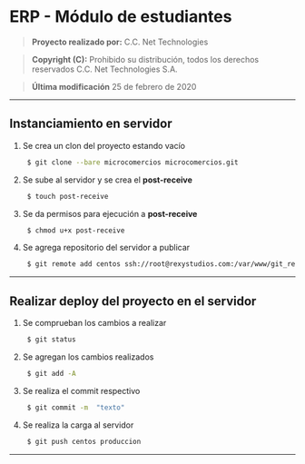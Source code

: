 ERP - Módulo de estudiantes
========

> __Proyecto realizado por:__
> C.C. Net Technologies

> __Copyright (C):__
> Prohibido su distribución, todos los derechos reservados C.C. Net Technologies S.A.

> __Última modificación__
> 25 de febrero de 2020

---
Instanciamiento en servidor
--------
 1. Se crea un clon del proyecto estando vacío 
    ```sh
     $ git clone --bare microcomercios microcomercios.git
    ``` 
 2. Se sube al servidor y se crea el __post-receive__
    ```sh
     $ touch post-receive
    ``` 
 3. Se da permisos para ejecución a __post-receive__
    ```sh
     $ chmod u+x post-receive
    ``` 
 4. Se agrega repositorio del servidor a publicar
    ```sh
     $ git remote add centos ssh://root@rexystudios.com:/var/www/git_repository/microcomercios.git
    ```
---
Realizar deploy del proyecto en el servidor
--------
 1. Se comprueban los cambios a realizar
    ```sh
     $ git status
    ```
 2. Se agregan los cambios realizados
    ```sh
     $ git add -A
    ```
 3. Se realiza el commit respectivo
    ```sh
     $ git commit -m  "texto"
    ```
 4. Se realiza la carga al servidor
    ```sh
     $ git push centos produccion
    ```
---